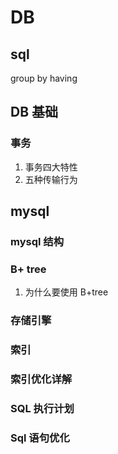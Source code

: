 # DB

## sql

group by having

## DB 基础

### 事务

1. 事务四大特性
2. 五种传输行为

## mysql

### mysql 结构

### B+ tree

1. 为什么要使用 B+tree

### 存储引擎

### 索引

### 索引优化详解

### SQL 执行计划

### Sql 语句优化
